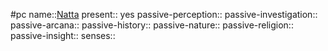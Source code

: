 #pc
name::[Natta](0%20ttrpg/_Settings/Leverhulm/pc-natta.md)
present:: yes
passive-perception::
passive-investigation::
passive-arcana::
passive-history::
passive-nature::
passive-religion::
passive-insight::
senses::